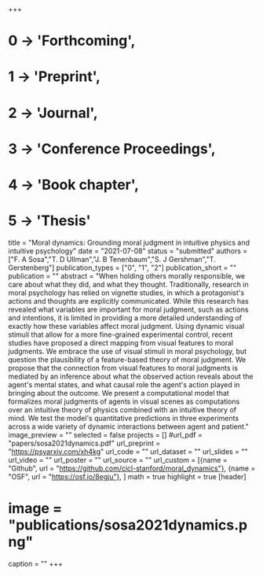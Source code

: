 +++
# 0 -> 'Forthcoming',
# 1 -> 'Preprint',
# 2 -> 'Journal',
# 3 -> 'Conference Proceedings',
# 4 -> 'Book chapter',
# 5 -> 'Thesis'

title = "Moral dynamics: Grounding moral judgment in intuitive physics and intuitive psychology"
date = "2021-07-08"
status = "submitted"
authors = ["F. A Sosa","T. D Ullman","J. B Tenenbaum","S. J Gershman","T. Gerstenberg"]
publication_types = ["0", "1", "2"]
publication_short = ""
publication = ""
abstract = "When holding others morally responsible, we care about what they did, and what they thought. Traditionally, research in moral psychology has relied on vignette studies, in which a protagonist's actions and thoughts are explicitly communicated. While this research has revealed what variables are important for moral judgment, such as actions and intentions, it is limited in providing a more detailed understanding of exactly how these variables affect moral judgment. Using dynamic visual stimuli that allow for a more fine-grained experimental control, recent studies have proposed a direct mapping from visual features to moral judgments. We embrace the use of visual stimuli in moral psychology, but question the plausibility of a feature-based theory of moral judgment. We propose that the connection from visual features to moral judgments is mediated by an inference about what the observed action reveals about the agent's mental states, and what causal role the agent's action played in bringing about the outcome. We present a computational model that formalizes moral judgments of agents in visual scenes as computations over an intuitive theory of physics combined with an intuitive theory of mind. We test the model's quantitative predictions in three experiments across a wide variety of dynamic interactions between agent and patient."
image_preview = ""
selected = false
projects = []
#url_pdf = "papers/sosa2021dynamics.pdf"
url_preprint = "https://psyarxiv.com/xh4kg"
url_code = ""
url_dataset = ""
url_slides = ""
url_video = ""
url_poster = ""
url_source = ""
url_custom = [{name = "Github", url = "https://github.com/cicl-stanford/moral_dynamics"},
{name = "OSF", url = "https://osf.io/8egju"},
]
math = true
highlight = true
[header]
# image = "publications/sosa2021dynamics.png"
caption = ""
+++